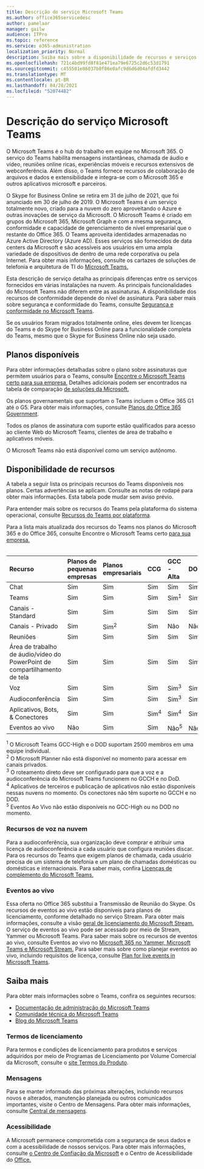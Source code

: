 ```yaml
---
title: Descrição do serviço Microsoft Teams
ms.author: office365servicedesc
author: pamelaar
manager: gailw
audience: ITPro
ms.topic: reference
ms.service: o365-administration
localization_priority: Normal
description: Saiba mais sobre a disponibilidade de recursos e serviços do Microsoft Teams nos planos do Microsoft 365 e do Office 365.
ms.openlocfilehash: 721c4bd99fd8f81e471ea79e6725c2d6c53d1791
ms.sourcegitcommit: c455501e86037b0f86e0afc9d6d6d04afdfd3442
ms.translationtype: MT
ms.contentlocale: pt-BR
ms.lasthandoff: 04/28/2021
ms.locfileid: "52074482"
---
```

# <a name="microsoft-teams-service-description"></a>Descrição do serviço Microsoft Teams

O Microsoft Teams é o hub do trabalho em equipe no Microsoft 365. O serviço do Teams habilita mensagens instantâneas, chamada de áudio e vídeo, reuniões online ricas, experiências móveis e recursos extensivos de webconferência. Além disso, o Teams fornece recursos de colaboração de arquivos e dados e extensibilidade e integra-se com o Microsoft 365 e outros aplicativos microsoft e parceiros.

O Skype for Business Online se retira em 31 [](https://techcommunity.microsoft.com/t5/Microsoft-Teams-Blog/Skype-for-Business-Online-to-Be-Retired-in-2021/ba-p/777833) de julho de 2021, que foi anunciado em 30 de julho de 2019. O Microsoft Teams é um serviço totalmente novo, criado para a nuvem do zero aproveitando o Azure e outras inovações de serviço da Microsoft. O Microsoft Teams é criado em grupos do Microsoft 365, Microsoft Graph e com a mesma segurança, conformidade e capacidade de gerenciamento de nível empresarial que o restante do Office 365. O Teams aproveita identidades armazenadas no Azure Active Directory (Azure AD). Esses serviços são fornecidos de data centers da Microsoft e são acessíveis aos usuários em uma ampla variedade de dispositivos de dentro de uma rede corporativa ou pela Internet. Para obter mais informações, consulte os cartazes de soluções de telefonia e arquitetura de TI do [Microsoft Teams.](/microsoftteams/teams-architecture-solutions-posters)

Esta descrição de serviço detalha as principais diferenças entre os serviços fornecidos em várias instalações na nuvem. As principais funcionalidades do Microsoft Teams não diferem entre as assinaturas. A disponibilidade dos recursos de conformidade depende do nível de assinatura. Para saber mais sobre segurança e conformidade do Teams, consulte [Segurança e conformidade no Microsoft Teams](/microsoftteams/security-compliance-overview).

Se os usuários foram migrados totalmente online, eles devem ter licenças do Teams e do Skype for Business Online para a funcionalidade completa do Teams, mesmo que o Skype for Business Online não seja usado.

## <a name="available-plans"></a>Planos disponíveis

Para obter informações detalhadas sobre o plano sobre assinaturas que permitem usuários para o Teams, consulte [Encontre o Microsoft Teams certo para sua empresa.](https://www.microsoft.com/microsoft-teams/compare-microsoft-teams-options) Detalhes adicionais podem ser encontrados na tabela de comparação [de soluções da Microsoft.](https://go.microsoft.com/fwlink/?linkid=2139145)

Os planos governamentais que suportam o Teams incluem o Office 365 G1 até o G5. Para obter mais informações, consulte [Planos do Office 365 Government](https://www.microsoft.com/microsoft-365/government/compare-office-365-government-plans).

Todos os planos de assinatura com suporte estão qualificados para acesso ao cliente Web do Microsoft Teams, clientes de área de trabalho e aplicativos móveis.

O Microsoft Teams não está disponível como um serviço autônomo.

## <a name="feature-availability"></a>Disponibilidade de recursos

A tabela a seguir lista os principais recursos do Teams disponíveis nos planos. Certas advertências se aplicam. Consulte as notas de rodapé para obter mais informações. Esta tabela pode mudar sem aviso prévio.

Para entender mais sobre os recursos do Teams pela plataforma do sistema operacional, consulte [Recursos do Teams por plataforma](https://aka.ms/teamsfeaturesbyplatform).

Para a lista mais atualizada dos recursos do Teams nos planos do Microsoft 365 e do Office 365, consulte Encontre o Microsoft Teams certo [para sua empresa.](https://www.microsoft.com/microsoft-teams/compare-microsoft-teams-options)<br><br>

| Recurso | Planos de pequenas empresas | Planos empresariais | CCG | GCC - Alta | DOD | Planos de educação |
|:-----|:-----|:-----|:-----|:-----|:-----|:-----|
|Chat  <br/> |Sim  <br/> |Sim  <br/> |Sim  <br/> |Sim  <br/> |Sim  <br/> |Sim  <br/> |
|Teams  <br/> |Sim <br/> |Sim <br/> |Sim <br/> |Sim<sup>1</sup>  <br/> |Sim<sup>1</sup>  <br/> |Sim  <br/> |
|Canais - Standard  <br/> |Sim  <br/> |Sim  <br/> |Sim  <br/> |Sim  <br/> |Sim  <br/> |Sim  <br/> |
|Canais - Privado  <br/> |Sim  <br/> |Sim<sup>2</sup>  <br/> |Sim <br/> |Não  <br/> |Não <br/> |Sim  <br/> |
|Reuniões  <br/> |Sim  <br/> |Sim  <br/> |Sim  <br/> |Sim  <br/> |Sim  <br/> |Sim  <br/> |
|Área de trabalho de áudio/vídeo do PowerPoint de compartilhamento de tela <br/> |Sim  <br/> |Sim  <br/> |Sim  <br/> |Sim  <br/> |Sim  <br/> |Sim  <br/> |
|Voz  <br/> |Sim  <br/> |Sim  <br/> |Sim  <br/> |Sim<sup>3</sup>  <br/> |Sim<sup>3</sup>  <br/> |Sim  <br/> |
|Audioconferência  <br/> |Sim  <br/> |Sim  <br/> |Sim  <br/> |Sim<sup>3</sup>  <br/> |Sim<sup>3</sup>  <br/> |Sim  <br/> |
|Aplicativos, Bots, & Conectores  <br/> |Sim  <br/> |Sim  <br/> |Sim<sup>4</sup>  <br/> |Sim<sup>4</sup>  <br/> |Sim<sup>4</sup>  <br/> |Sim  <br/> |
|Eventos ao vivo  <br/> |Não  <br/> |Sim  <br/> |Sim  <br/> |Não<sup>5</sup>  <br/> |Não<sup>5</sup>  <br/> |Sim  <br/> |

<sup>1</sup> O Microsoft Teams GCC-High e o DOD suportam 2500 membros em uma equipe individual.<br/>
<sup>2</sup> O Microsoft Planner não está disponível no momento para acessar em canais privados.<br/>
<sup>3</sup> O roteamento direto deve ser configurado para que a voz e a audioconferência do Microsoft Teams funcionem no GCCH e no DoD.<br/>
<sup>4</sup> Aplicativos de terceiros e publicação de aplicativos não estão disponíveis nessas nuvens no momento. Os conectores não têm suporte no GCCH e no DOD.<br/>
<sup>5</sup> Eventos Ao Vivo não estão disponíveis no GCC-High ou no DOD no momento.<br/>

### <a name="cloud-voice-features"></a>Recursos de voz na nuvem

Para a audioconferência, sua organização deve comprar e atribuir uma licença de audioconferência a cada usuário que configura reuniões discar. Para os recursos do Teams que exigem planos de chamada, cada usuário precisa de um sistema de telefonia e um plano de chamadas domésticas ou domésticas e internacionais. Para saber mais, confira [Licenças de complemento do Microsoft Teams.](/microsoftteams/teams-add-on-licensing/microsoft-teams-add-on-licensing)

### <a name="live-events"></a>Eventos ao vivo

Essa oferta no Office 365 substitui a Transmissão de Reunião do Skype. Os recursos de eventos ao vivo estão disponíveis para planos de licenciamento, conforme detalhado no serviço Stream. Para obter mais informações, consulte a visão [geral de licenciamento do Microsoft Stream.](/stream/license-overview) O serviço de eventos ao vivo pode ser acessado por meio de Stream, Yammer ou Microsoft Teams. Para saber mais sobre os recursos de eventos ao vivo, consulte Eventos ao vivo no [Microsoft 365 no Yammer, Microsoft Teams e Microsoft Stream.](/stream/live-event-m365) Para saber mais sobre como planejar eventos ao vivo, incluindo requisitos de licença, consulte [Plan for live events in Microsoft Teams](/microsoftteams/teams-live-events/plan-for-teams-live-events).

## <a name="learn-more"></a>Saiba mais

Para obter mais informações sobre o Teams, confira os seguintes recursos:
 
- [Documentação de administração do Microsoft Teams](/MicrosoftTeams)
- [Comunidade técnica do Microsoft Teams](https://techcommunity.microsoft.com/t5/microsoft-teams/ct-p/MicrosoftTeams)
- [Blog do Microsoft Teams](https://aka.ms/TeamsBlog)

### <a name="licensing-terms"></a>Termos de licenciamento

Para termos e condições de licenciamento para produtos e serviços adquiridos por meio de Programas de Licenciamento por Volume Comercial da Microsoft, consulte o [site Termos do Produto](https://www.microsoft.com/licensing/terms/). 

### <a name="messaging"></a>Mensagens

Para se manter informado das próximas alterações, incluindo recursos novos e alterados, manutenção planejada ou outros comunicados importantes, visite o Centro de Mensagens. Para obter mais informações, consulte [Central de mensagens](/microsoft-365/admin/manage/message-center).

### <a name="accessibility"></a>Acessibilidade

A Microsoft permanece comprometida com a segurança de seus dados e com a acessibilidade de nossos serviços. Para obter mais informações, consulte [o Centro de Confiação da Microsoft](https://www.microsoft.com/trust-center) e o Centro de Acessibilidade do [Office.](https://support.office.com/article/ecab0fcf-d143-4fe8-a2ff-6cd596bddc6d)
